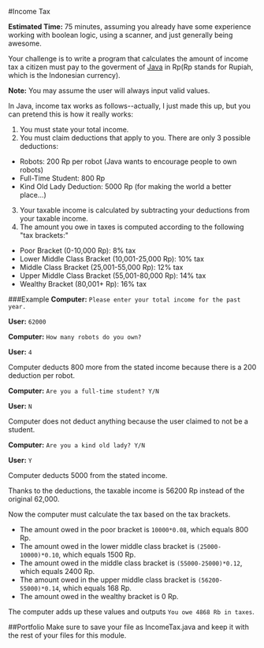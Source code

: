 #Income Tax

**Estimated Time:** 75 minutes, assuming you already have some experience working with boolean logic, using a scanner, and just generally being awesome.

Your challenge is to write a program that calculates the amount of income tax a citizen must pay to the goverment of [Java](http://en.wikipedia.org/wiki/Java) in Rp(Rp stands for Rupiah, which is the Indonesian currency).

**Note:** You may assume the user will always input valid values.

In Java, income tax works as follows--actually, I just made this up, but you can pretend this is how it really works:

1. You must state your total income.
2. You must claim deductions that apply to you. There are only 3 possible deductions:
  * Robots: 200 Rp per robot (Java wants to encourage people to own robots)
  * Full-Time Student: 800 Rp
  * Kind Old Lady Deduction: 5000 Rp (for making the world a better place...)
3. Your taxable income is calculated by subtracting your deductions from your taxable income.
4. The amount you owe in taxes is computed according to the following "tax brackets:"
  * Poor Bracket (0-10,000 Rp): 8% tax
  * Lower Middle Class Bracket (10,001-25,000 Rp): 10% tax  
  * Middle Class Bracket (25,001-55,000 Rp): 12% tax  
  * Upper Middle Class Bracket (55,001-80,000 Rp): 14% tax  
  * Wealthy Bracket (80,001+ Rp): 16% tax
  
###Example
**Computer:** `Please enter your total income for the past year.`

**User:** `62000`

**Computer:** `How many robots do you own?`

**User:** `4`

Computer deducts 800 more from the stated income because there is a 200 deduction per robot.

**Computer:** `Are you a full-time student? Y/N`

**User:** `N`

Computer does not deduct anything because the user claimed to not be a student.

**Computer:** `Are you a kind old lady? Y/N`

**User:** `Y`

Computer deducts 5000 from the stated income.

Thanks to the deductions, the taxable income is 56200 Rp instead of the original 62,000.

Now the computer must calculate the tax based on the tax brackets.

* The amount owed in the poor bracket is `10000*0.08`, which equals 800 Rp.
* The amount owed in the lower middle class bracket is `(25000-10000)*0.10`, which equals 1500 Rp.
* The amount owed in the middle class bracket is `(55000-25000)*0.12`, which equals 2400 Rp.
* The amount owed in the upper middle class bracket is `(56200-55000)*0.14`, which equals 168 Rp.
* The amount owed in the wealthy bracket is 0 Rp.

The computer adds up these values and outputs `You owe 4868 Rb in taxes`.

##Portfolio
Make sure to save your file as IncomeTax.java and keep it with the rest of your files for this module.
